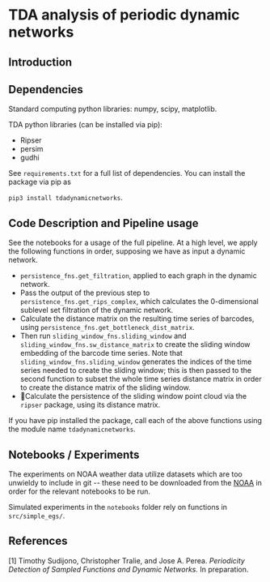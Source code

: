 # TDA analysis of periodic dynamic networks

## Introduction

## Dependencies
Standard computing python libraries: numpy, scipy, matplotlib.

TDA python libraries (can be installed via pip):

- Ripser 
- persim
- gudhi

See `requirements.txt` for a full list of dependencies. You can install the package via pip as

`pip3 install tdadynamicnetworks`.

## Code Description and Pipeline usage

See the notebooks for a usage of the full pipeline. At a high level, we apply the following functions in order, supposing we have as input a dynamic network.

- `persistence_fns.get_filtration`, applied to each graph in the dynamic network. 
- Pass the output of the previous step to `persistence_fns.get_rips_complex`, which calculates the $0$-dimensional sublevel set filtration of the dynamic network.
- Calculate the distance matrix on the resulting time series of barcodes, using `persistence_fns.get_bottleneck_dist_matrix`.
- Then run `sliding_window_fns.sliding_window` and `sliding_window_fns.sw_distance_matrix` to create the sliding window embedding of the barcode time series. Note that `sliding_window_fns.sliding_window` generates the indices of the time series needed to create the sliding window; this is then passed to the second function to subset the whole time series distance matrix in order to create the distance matrix of the sliding window.
- Calculate the persistence of the sliding window point cloud via the `ripser` package, using its distance matrix.

If you have pip installed the package, call each of the above functions using the module name `tdadynamicnetworks`.

## Notebooks / Experiments

The experiments on NOAA weather data utilize datasets which are too unwieldy to include in git -- these need to be downloaded from the [NOAA](https://www.ncei.noaa.gov/metadata/geoportal/rest/metadata/item/gov.noaa.ncdc:C00516/html) in order for the relevant notebooks to be run.

Simulated experiments in the `notebooks` folder rely on functions in `src/simple_egs/`.

## References

[1] Timothy Sudijono, Christopher Tralie, and Jose A. Perea. *Periodicity Detection of Sampled Functions and Dynamic Networks.* In preparation.